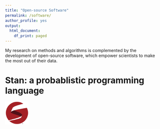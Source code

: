 ```yaml
---
title: "Open-source Software"
permalink: /software/
author_profile: yes
output:
  html_document:
    df_print: paged
---
```


My research on methods and algorithms is complemented by the development of open-source software, which empower scientists to make the most out of their data.

# Stan: a probablistic programming language

<img src="img/stan.png" alt="hi" class="inline" style="width:50;height:75px;">



